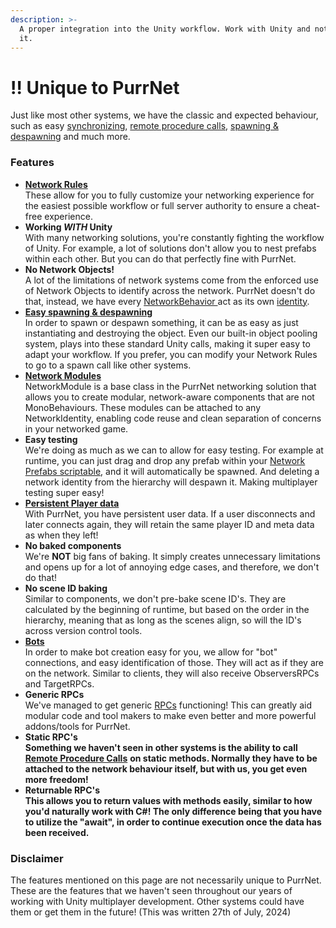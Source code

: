 ```yaml
---
description: >-
  A proper integration into the Unity workflow. Work with Unity and not against
  it.
---
```


# ‼️ Unique to PurrNet

Just like most other systems, we have the classic and expected behaviour, such as easy [synchronizing](../systems-and-modules/network-modules/sync-types/syncvar.md), [remote procedure calls](../systems-and-modules/remote-procedure-call-rpc/), [spawning & despawning](../systems-and-modules/spawning-and-despawning.md) and much more.

### Features

* [**Network Rules**](../systems-and-modules/network-manager/network-rules.md)\
  These allow for you to fully customize your networking experience for the easiest possible workflow or full server authority to ensure a cheat-free experience.
* **Working&#x20;**_**WITH**_**&#x20;Unity**\
  With many networking solutions, you're constantly fighting the workflow of Unity. For example, a lot of solutions don't allow you to nest prefabs within each other. But you can do that perfectly fine with PurrNet.
* **No Network Objects!**\
  A lot of the limitations of network systems come from the enforced use of Network Objects to identify across the network. PurrNet doesn't do that, instead, we have every [NetworkBehavior ](../systems-and-modules/network-identity/networkbehaviour.md)act as its own [identity](../systems-and-modules/network-identity/).
* [**Easy spawning & despawning**](../systems-and-modules/spawning-and-despawning.md)\
  In order to spawn or despawn something, it can be as easy as just instantiating and destroying the object. Even our built-in object pooling system, plays into these standard Unity calls, making it super easy to adapt your workflow. If you prefer, you can modify your Network Rules to go to a spawn call like other systems.
* [**Network Modules**](../systems-and-modules/network-modules/)\
  NetworkModule is a base class in the PurrNet networking solution that allows you to create modular, network-aware components that are not MonoBehaviours. These modules can be attached to any NetworkIdentity, enabling code reuse and clean separation of concerns in your networked game.
* **Easy testing**\
  We're doing as much as we can to allow for easy testing. For example at runtime, you can just drag and drop any prefab within your [Network Prefabs scriptable](../systems-and-modules/network-manager/network-prefabs.md), and it will automatically be spawned. And deleting a network identity from the hierarchy will despawn it. Making multiplayer testing super easy!
* [**Persistent Player data**](../terminology/playerid-client-connection.md)\
  With PurrNet, you have persistent user data. If a user disconnects and later connects again, they will retain the same player ID and meta data as when they left!
* **No baked components**\
  We're **NOT** big fans of baking. It simply creates unnecessary limitations and opens up for a lot of annoying edge cases, and therefore, we don't do that!
* **No scene ID baking**\
  Similar to components, we don't pre-bake scene ID's. They are calculated by the beginning of runtime, but based on the order in the hierarchy, meaning that as long as the scenes align, so will the ID's across version control tools.
* [**Bots**](../systems-and-modules/bots.md)\
  In order to make bot creation easy for you, we allow for "bot" connections, and easy identification of those. They will act as if they are on the network. Similar to clients, they will also receive ObserversRPCs and TargetRPCs.
* **Generic RPCs**\
  We've managed to get generic [RPCs](../systems-and-modules/remote-procedure-call-rpc/) functioning! This can greatly aid modular code and tool makers to make even better and more powerful addons/tools for PurrNet.
* **Static RPC's**\
  **Something we haven't seen in other systems is the ability to call** [**Remote Procedure Calls**](../systems-and-modules/remote-procedure-call-rpc/) **on static methods. Normally they have to be attached to the network behaviour itself, but with us, you get even more freedom!**
* **Returnable RPC's**\
  **This allows you to return values with methods easily, similar to how you'd naturally work with C#! The only difference being that you have to utilize the "await", in order to continue execution once the data has been received.**

### Disclaimer

The features mentioned on this page are not necessarily unique to PurrNet. These are the features that we haven't seen throughout our years of working with Unity multiplayer development. Other systems could have them or get them in the future! (This was written 27th of July, 2024)
